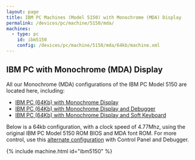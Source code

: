```yaml
---
layout: page
title: IBM PC Machines (Model 5150) with Monochrome (MDA) Display
permalink: /devices/pc/machine/5150/mda/
machines:
  - type: pc
    id: ibm5150
    config: /devices/pc/machine/5150/mda/64kb/machine.xml
---
```


IBM PC with Monochrome (MDA) Display
---

All our Monochrome (MDA) configurations of the IBM PC Model 5150 are located here, including:

* [IBM PC (64Kb) with Monochrome Display](/devices/pc/machine/5150/mda/64kb/)
* [IBM PC (64Kb) with Monochrome Display and Debugger](/devices/pc/machine/5150/mda/64kb/debugger/)
* [IBM PC (64Kb) with Monochrome Display and Soft Keyboard](/devices/pc/machine/5150/mda/64kb/softkbd/)

Below is a 64kb configuration, with a clock speed of 4.77Mhz,
using the original IBM PC Model 5150 ROM BIOS and MDA font ROM. For more control,
use this [alternate configuration](/devices/pc/machine/5150/mda/64kb/debugger/) with Control Panel and Debugger.

{% include machine.html id="ibm5150" %}
